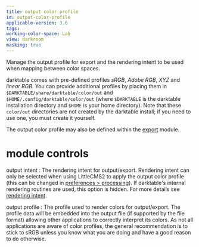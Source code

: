 ```yaml
---
title: output color profile
id: output-color-profile
applicable-version: 3.6
tags: 
working-color-space: Lab 
view: darkroom
masking: true
---
```


Manage the output profile for export and the rendering intent to be used when mapping between color spaces.

darktable comes with pre-defined profiles _sRGB_, _Adobe RGB_, _XYZ_ and _linear RGB_. You can provide additional profiles by placing them in `$DARKTABLE/share/darktable/color/out` and `$HOME/.config/darktable/color/out` (where `$DARKTABLE` is the darktable installation directory and `$HOME` is your home directory). Note that these `color/out` directories are not created by the darktable install; if you need to use one, you must create it yourself.

The output color profile may also be defined within the [export](../utility-modules/shared/export.md) module.

# module controls

output intent
: The rendering intent for output/export. Rendering intent can only be selected when using LittleCMS2 to apply the output color profile (this can be changed in [preferences > processing](../../preferences-settings/processing.md)). If darktable's internal rendering routines are used, this option is hidden. For more details see [rendering intent](../../special-topics/color-management/rendering-intent.md).

output profile
: The profile used to render colors for output/export. The profile data will be embedded into the output file (if supported by the file format) allowing other applications to correctly interpret its colors. As not all applications are aware of color profiles, the general recommendation is to stick to sRGB unless you know what you are doing and have a good reason to do otherwise.
